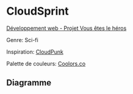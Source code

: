 # CloudSprint

[Développement web - Projet Vous êtes le héros](https://smnarnold.com/projets/vous-etes-le-heros)

Genre: Sci-fi

Inspiration: [CloudPunk](https://store.steampowered.com/app/746850/Cloudpunk/)

Palette de couleurs: [Coolors.co](https://coolors.co/palette/ffbe0b-fb5607-ff006e-8338ec-3a86ff)

## Diagramme
